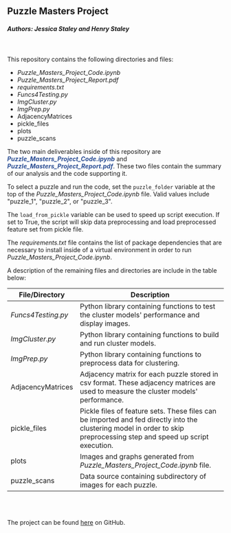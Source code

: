 ## Puzzle Masters Project
##### _Authors: Jessica Staley and Henry Staley_
<br>

This repository contains the following directories and files:

* _Puzzle_Masters_Project_Code.ipynb_
* _Puzzle_Masters_Project_Report.pdf_
* _requirements.txt_
* _Funcs4Testing.py_
* _ImgCluster.py_
* _ImgPrep.py_
* AdjacencyMatrices
* pickle_files
* plots
* puzzle_scans

The two main deliverables inside of this repository are <span style="color:#2b4e94">**_Puzzle_Masters_Project_Code.ipynb_**</span> and <span style="color:#2b4e94">**_Puzzle_Masters_Project_Report.pdf_**</span>. These two files contain the summary of our analysis and the code supporting it. 

To select a puzzle and run the code, set the `puzzle_folder` variable at the top of the _Puzzle_Masters_Project_Code.ipynb_ file. Valid values include "puzzle_1", "puzzle_2", or "puzzle_3". 

The `load_from_pickle` variable can be used to speed up script execution. If set to True, the script will skip data preprocessing and load preprocessed feature set from pickle file. 

The _requirements.txt_ file contains the list of package dependencies that are necessary to install inside of a virtual environment in order to run _Puzzle_Masters_Project_Code.ipynb_.

A description of the remaining files and directories are include in the table below:
<br>

|File/Directory|Description|
|--|--|
|_Funcs4Testing.py_|Python library containing functions to test the cluster models' performance and display images.|
|_ImgCluster.py_|Python library containing functions to build and run cluster models.|
|_ImgPrep.py_|Python library containing functions to preprocess data for clustering.|
|AdjacencyMatrices|Adjacency matrix for each puzzle stored in csv format. These adjacency matrices are used to measure the cluster models' performance.|
|pickle_files|Pickle files of feature sets. These files can be imported and fed directly into the clustering model in order to skip preprocessing step and speed up script execution.|
|plots|Images and graphs generated from _Puzzle_Masters_Project_Code.ipynb_ file.|
|puzzle_scans|Data source containing subdirectory of images for each puzzle.|

<br>
<br>

The project can be found [here](https://github.com/staleyj15/isye6740_project.git) on GitHub.
